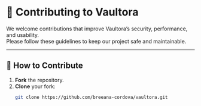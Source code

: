 # 🤝 Contributing to Vaultora

We welcome contributions that improve Vaultora’s security, performance, and usability.  
Please follow these guidelines to keep our project safe and maintainable.

---

## 📌 How to Contribute

1. **Fork** the repository.
2. **Clone** your fork:
   ```bash
   git clone https://github.com/breeana-cordova/vaultora.git
